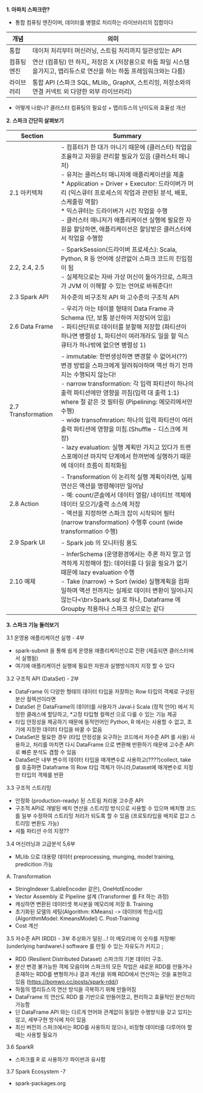 **1. 아파치 스파크란?**
 - 통합 컴퓨팅 엔진이며, 데이터를 병렬로 처리하는 라이브러리의 집합이다 
 
 | 개념 | 의미 |
 | ---- | ---- |
 | 통합 | 데이처 처리부터 머신러닝, 스트림 처리까지 일관성있는 API |
 | 컴퓨팅 엔진| 연산 (컴퓨팅) 만 하지,, 저장은 X (저장용으로 하둡 파일 시스템을가지고, 맵리듀스로 연산을 하는 하둡 프레임워크와는 다름) |
 | 라이브러리| 통합 API (스파크 SQL, MLlib,, GraphX, 스트리밍, 저장소와의 연결 커넥트 외 다양한 외부 라이브러리) |
 
 - 어떻게 나왔나? 클러스터 컴퓨팅의 필요성 + 맵리듀스의 난이도와 효율성 개선


**2. 스파크 간단히 살펴보기**
 
|Section | Summary |
| ---- |  ---- |
| 2.1 아키텍쳐 | - 컴퓨터가 한 대가 아니기 때문에 (클러스터) 작업을 조율하고 자원을 관리할 필요가 있음 (클러스터 매니저)<br/> - 유저는 클러스터 매니저에 애플리케이션을 제출<br/> * Application = Driver + Executor: 드라이버가 머리 (익스큐터 프로세스의 작업과 관련된 분석, 배포, 스케줄링 역할)<br/>  * 익스큐터는 드라이버가 시킨 작업을 수행<br/> - 클러스터 매니저가 애플리케이션 실행에 필요한 자원을 할당하면, 애플리케이션은 할당받은 클러스터에서 작업을 수행함 | 
 | 2.2, 2.4, 2.5 | - SparkSession(드라이버 프로세스): Scala, Python, R 등 언어에 상관없이 스파크 코드의 진입점이 됨<br/> - 실제적으로는 자바 가상 머신이 돌아가므로, 스파크가 JVM 이 이해할 수 있는 언어로 바꿔준다!!
 | 2.3 Spark API | 저수준의 비구조적 API 와 고수준의 구조적 API |
|2.6 Data Frame | - 우리가 아는 테이블 형태의 Data Frame 과 Schema (단, 보통 분산하여 저장되어 있음)<br/> - 파티션단위로 데이터를 분할해 저장함 (파티션이 하나면 병렬성 1, 파티션이 여러개라도 일을 할 익스큐터가 하나밖에 없으면 병렬성 1) |
|2.7 Transformation | - immutable: 한번생성하면 변경할 수 없어서(??) 변경 방법을 스파크에게 알려줘야하며 액션 하기 전까지는 수행되지 않는다!<br/> - narrow transformation: 각 입력 파티션이 하나의 출력 파티션에만 영향을 끼침(입력 대 출력 1:1) where 절 같은 것 필터링 (Pipelining: 메모리에서만 수행)<br/>- wide transofmration: 하나의 입력 파티션이 여러 출력 파티션에 영향을 미침.(Shuffle - 디스크에 저장)<br/> - lazy evaluation: 실행 계획만 가지고 있다가 트랜스포메이션 마지막 단계에서 한꺼번에 실행하기 때문에 데이터 흐름이 최적화됨|
| 2.8 Action | - Transformation 이 논리적 실행 계획이라면, 실제 연산은 액션을 명령해야만 일어남<br/> - 예: count/콘솔에서 데이터 열람/ 네이티브 객체에 데이터 모으기/출력 소스에 저장<br/> - 액션을 지정하면 스파크 잡이 시작되어 필터 (narrow transformation) 수행후 count (wide transformation 수행) |
| 2.9 Spark UI| - Spark job 의 모니터링 용도 |
| 2.10 예제 | - InferSchema (운영환경에서는 추론 하지 말고 엄격하게 지정해야 함): 데이터를 다 읽을 필요가 없기 때문에 lazy evaluation 수행<br/> - Take (narrow) -> Sort (wide) 실행계획을 컴파일하며 액션 전까지는 실제로 데이터 변환이 일어나지 않는다<\br>Spark.sql 로 하나, Dataframe 에 Groupby 적용하나 스파크 상으로는 같다 |

**3. 스파크 기능 둘러보기**

3.1 운영용 애플리케이션 실행 - 4부
 - spark-submit 을 통해 쉽게 운영용 애플리케이션으로 전환 (제출되면 클러스터에서 실행됨) 
 - 여기에 애플리케이션 실행에 필요한 자원과 실행방식까지 지정 할 수 있다
 
3.2 구조적 API (DataSet) - 2부
 - DataFrame 이 다양한 형태의 데이터 타입을 저장하는 Row 타입의 객체로 구성된 분산 컬렉션이라면
 - DataSet 은 DataFrame의 데이터를 사용자가 Java나 Scala (정적 언어) 에서 지정한 클래스에 할당하고, *고정 타입형 컬렉션 으로 다룰 수 있는 기능 제공
 - 타입 안정성을 제공하기 때문에 동적언어인 Python, R 에서는 사용할 수 없고, 초기에 지정한 데이터 타입을 바꿀 수 없음
 - DataSet은 필요한 경우 (타입 안정성을 요구하는 코드에서 저수준 API 를 사용) 사용하고, 처리를 마치면 다시 DataFrame 으로 변환해 반환하기 때문에 고수준 API로 빠른 분석도 겸할 수 있음
 - DataSet은 내부 변수의 데이터 타입을 매개변수로 사용하고(????)collect, take 를 호출하면 Dataframe 의 Row 타입 객체가 아니라,Dataset에 매개변수로 지정한 타입의 객체를 반환

3.3 구조적 스트리밍
 - 안정화 (production-ready) 된 스트림 처리용 고수준 API
 - 구조적 API로 개발된 배치 연산을 스트리밍 방식으로 사용할 수 있으며 배치형 코드를 일부 수정하여 스트리밍 처리가 되도록 할 수 있음 (프로토타입을 배치로 잡고 스트리밍 변환도 가능)
 - 셔틀 파티션 수의 지정?? 

3.4 머신러닝과 고급분석 5,6부
  - MLlib 으로 대용량 데이터 preprocessing, munging, model training, predicition 가능 
  
 A. Transformation
   - StringIndexer (LableEncoder 같은), OneHotEncoder
   - Vector Assembly 로 Pipeline 설계 (Transformer 를 Fit 하는 과정)
   - 캐싱하면 변환된 데이터셋 복사본을 메모리에 저장
 B. Training
  - 초기화된 모델의 세팅(Algorithm: KMeans) -> 데이터에 학습시킴 (AlgorithmModel: KmeansModel)
 C. Post-Training
  - Cost 계산

3.5 저수준 API (RDD) - 3부
추상화가 덜된...! 이 메모리에 이 숫자를 저장해! (underlying hardware나 software 를 만질 수 있는 자유도가 커지고 ;
  - RDD (Resilient Distributed Dataset) 스파크의 기본 데이터 구조. 
  - 분산 변경 불가능한 객체 모음이며 스파크의 모든 작업은 새로운 RDD를 만들거나 존재하는 RDD를 변형하거나 결과 계산을 위해 RDD에서 연산하는 것을 표현하고 있음 (https://bomwo.cc/posts/spark-rdd/)
  - 하둡의 맵리듀스의 연산 방식을 극복하기 위해 만들어짐 
  - DataFrame 의 연산도 RDD 를 기반으로 만들어졌고, 편리하고 효율적인 분산처리가능함 
  - 단 DataFrame API 와는 다르게 언어와 관계없이 동일한 수행방식을 갖고 있지는 않고, 세부구현 방식에 차이 있음
  - 최신 버전의 스파크에서는 RDD를 사용하지 않으나, 비정형 데이터를 다루어야 할 때는 사용할 필요가 

3.6 SparkR 
 - 스파크를 R 로 사용하기! 파이썬과 유사함

3.7 Spark Ecosystem -7
 - spark-packages.org 
